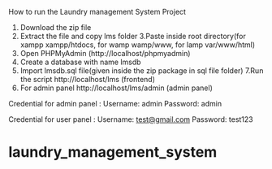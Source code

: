 How to run the Laundry management System  Project

1. Download the  zip file
2. Extract the file and copy lms folder
3.Paste inside root directory(for xampp xampp/htdocs, for wamp wamp/www, for lamp var/www/html)
4. Open PHPMyAdmin (http://localhost/phpmyadmin)
5. Create a database with name lmsdb
6. Import lmsdb.sql file(given inside the zip package in sql file folder)
7.Run the script http://localhost/lms (frontend)
8. For admin panel http://localhost/lms/admin  (admin panel)

Credential for admin panel :
Username: admin
Password: admin

Credential for user panel :
Username: test@gmail.com
Password: test123
# laundry_management_system
